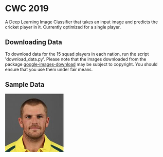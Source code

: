 # CWC 2019

A Deep Learning Image Classifier that takes an input image and predicts the cricket player in it. Currently optimized for a single player.

## Downloading Data

To download data for the 15 squad players in each nation, run the script 'download_data.py'. Please note that the images downloaded from the package [google-images-download](https://github.com/hardikvasa/google-images-download) may be subject to copyright. You should ensure that you use them under fair means.

## Sample Data
![Aaron Finch](https://github.com/sarthakbatragatech/CWC2019/blob/master/data/sample_data/Aaron%20Finch/Aaron_Finch_0.jpg)
